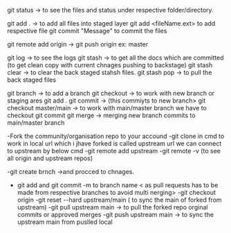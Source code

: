 git status -> to see the files and status under respective folder/directory.

git add . -> to add all files into staged layer
git add <fileName.ext> to add respective file
git commit "Message" to commit the files

git remote add origin -> <GitHub repo path>
git push origin <branch name> ex: master

git log -> to see the logs
git stash -> to get all the docs which are committed (to get clean copy with current chnages pushing to backstage)
git stash clear -> to clear the back staged stahsh files.
git stash pop -> to pull the back staged files

git branch <branchname> -> to add a branch
git checkout <branchName> -> to work with new branch or staging ares
git add .
git commit -> (this commiyts to new branch>
git checkout master/main -> to work with main/master branch we have to checkout
git commit
git merge <branchname> -> merging new branch commits to main/master branch


-Fork the community/organisation repo to your accound
-git clone <oraganisation repo url> in cmd to work in local
url which i jhave forked is called upstream url we can connect to upstream by below cmd
-git remote add upstream <forking repo url>
-git remote -v (to see all origin and upstream repos)



-git create brnch <branch name> ->and procced to chnages.
- git add and git commit -m to branch name < as pull requests has to be made from respective branches to avoid multi nerging>
-git checkout origin
-git reset --hard upstream/main ( to sync the main of forked from upstream)
-git pull upstream main -> to pull the forked repo orginal commits or approved merges
-git push upstream main -> to sync the upstream main from puslled local
